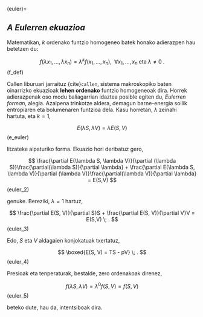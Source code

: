 (euler)=
## **_A_** _Eulerren ekuazioa_

Matematikan, $k$ ordenako funtzio homogeneo batek honako adierazpen hau betetzen du:

$$
f(\lambda x_{1},...,\lambda x_{n}) = \lambda^{k}f(x_{1},...,x_{n}), \; \; \forall x_{1},...,x_{n} \; \textrm{eta} \; \lambda \neq 0 \; .
$$ (f_def)

Callen liburuari jarraituz {cite}`callen`, sistema makroskopiko baten oinarrizko ekuazioak **lehen ordenako** funtzio homogeneoak dira. Horrek adierazpenak oso modu baliagarrian idaztea posible egiten du, _Eulerren forman_, alegia. Azalpena trinkotze aldera, demagun barne-energia soilik entropiaren eta bolumenaren funtzioa dela. Kasu horretan, $\lambda$ zeinahi hartuta, eta $k = 1$,

$$
E(\lambda S, \lambda V) = \lambda E(S, V)
$$ (e_euler)

litzateke aipaturiko forma. Ekuazio hori deribatuz gero,

$$
\frac{\partial E(\lambda S, \lambda V)}{\partial (\lambda S)}\frac{\partial(\lambda S)}{\partial \lambda} + \frac{\partial E(\lambda S, \lambda V)}{\partial (\lambda V)}\frac{\partial(\lambda V)}{\partial \lambda} = E(S,V)
$$ (euler_2)

genuke. Bereziki, $\lambda = 1$ hartuz,

$$
 \frac{\partial E(S,  V)}{\partial S}S + \frac{\partial E(S, V)}{\partial V}V = E(S,V) \; .
$$ (euler_3)

 Edo, $S$ eta $V$ aldagaien konjokatuak txertatuz,

 $$
 \boxed{E(S, V) = TS - pV} \; .
 $$ (euler_4)

 Presioak eta tenperaturak, bestalde, zero ordenakoak direnez,

 $$
 f(\lambda S, \lambda V) = \lambda^{0}f(S, V) = f(S, V)
 $$ (euler_5)

 beteko dute, hau da, intentsiboak dira.
